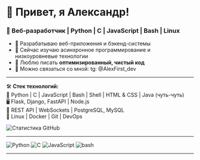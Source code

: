 # 👋 Привет, я Александр!

### 🚀 Веб-разработчик | Python | C | JavaScript | Bash | Linux  

- 🔭 Разрабатываю веб-приложения и бэкенд-системы  
- 🌱 Сейчас изучаю асинхронное программирование и низкоуровневые технологии  
- 🎯 Люблю писать **оптимизированный, чистый код**  
- 💬 Можно связаться со мной: tg: @AlexFirst_dev

---
🛠 **Стек технологий:**  
🚀 Python | C | JavaScript | Bash | Shell | HTML & CSS | Java (чуть-чуть)  
🖥 Flask, Django, FastAPI | Node.js  
📡 REST API | WebSockets | PostgreSQL, MySQL  
🐧 Linux | Docker | Git | DevOps


![Статистика GitHub](https://github-readme-stats.vercel.app/api?username=AlexFirst404&show_icons=true&theme=dark)

---

![Python](https://img.shields.io/badge/Python-3776AB?style=for-the-badge&logo=python&logoColor=white)
![C](https://img.shields.io/badge/C-00599C?style=for-the-badge&logo=c&logoColor=white)
![JavaScript](https://img.shields.io/badge/JavaScript-F7DF1E?style=for-the-badge&logo=javascript&logoColor=black)
![bash](https://img.shields.io/badge/bash-121011?style=for-the-badge&logo=gnu-bash&logoColor=white)

---
